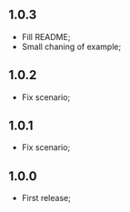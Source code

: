 ## 1.0.3
* Fill README;
* Small chaning of example;

## 1.0.2
* Fix scenario;

## 1.0.1
* Fix scenario;

## 1.0.0
* First release;